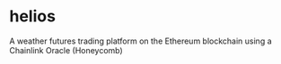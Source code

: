 # helios
A weather futures trading platform on the Ethereum blockchain using a Chainlink Oracle (Honeycomb)
